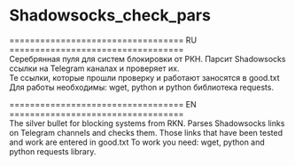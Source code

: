 # Shadowsocks_check_pars  
================================== RU ==================================   
Серебрянная пуля для систем блокировки от РКН. Парсит Shadowsocks ссылки на Telegram каналах и проверяет их.   
Те ссылки, которые прошли проверку и работают заносятся в good.txt   
Для работы необходимы: wget, python и python библиотека requests.   

================================== EN ==================================   
The silver bullet for blocking systems from RKN. Parses Shadowsocks links on Telegram channels and checks them.
Those links that have been tested and work are entered in good.txt
To work you need: wget, python and python requests library.
